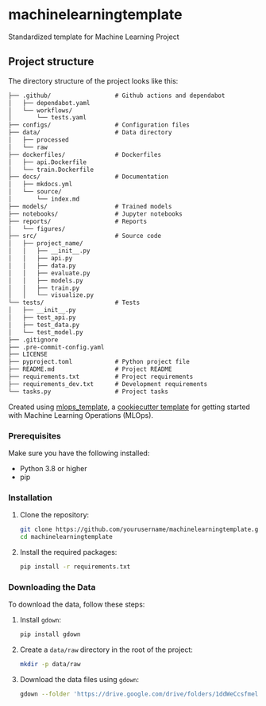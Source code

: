 # machinelearningtemplate

Standardized template for Machine Learning Project

## Project structure

The directory structure of the project looks like this:
```txt
├── .github/                  # Github actions and dependabot
│   ├── dependabot.yaml
│   └── workflows/
│       └── tests.yaml
├── configs/                  # Configuration files
├── data/                     # Data directory
│   ├── processed
│   └── raw
├── dockerfiles/              # Dockerfiles
│   ├── api.Dockerfile
│   └── train.Dockerfile
├── docs/                     # Documentation
│   ├── mkdocs.yml
│   └── source/
│       └── index.md
├── models/                   # Trained models
├── notebooks/                # Jupyter notebooks
├── reports/                  # Reports
│   └── figures/
├── src/                      # Source code
│   ├── project_name/
│   │   ├── __init__.py
│   │   ├── api.py
│   │   ├── data.py
│   │   ├── evaluate.py
│   │   ├── models.py
│   │   ├── train.py
│   │   └── visualize.py
└── tests/                    # Tests
│   ├── __init__.py
│   ├── test_api.py
│   ├── test_data.py
│   └── test_model.py
├── .gitignore
├── .pre-commit-config.yaml
├── LICENSE
├── pyproject.toml            # Python project file
├── README.md                 # Project README
├── requirements.txt          # Project requirements
├── requirements_dev.txt      # Development requirements
└── tasks.py                  # Project tasks
```


Created using [mlops_template](https://github.com/SkafteNicki/mlops_template),
a [cookiecutter template](https://github.com/cookiecutter/cookiecutter) for getting
started with Machine Learning Operations (MLOps).

### Prerequisites

Make sure you have the following installed:
- Python 3.8 or higher
- pip

### Installation

1. Clone the repository:
    ```sh
    git clone https://github.com/yourusername/machinelearningtemplate.git
    cd machinelearningtemplate
    ```

2. Install the required packages:
    ```sh
    pip install -r requirements.txt
    ```

### Downloading the Data

To download the data, follow these steps:

1. Install `gdown`:
    ```sh
    pip install gdown
    ```

2. Create a `data/raw` directory in the root of the project:
    ```sh
    mkdir -p data/raw
    ```

3. Download the data files using `gdown`:
    ```sh
    gdown --folder 'https://drive.google.com/drive/folders/1ddWeCcsfmelqxF8sOGBihY9IU98S9JRP?usp=sharing' -O data/raw
    ```